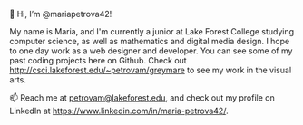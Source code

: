 👋 Hi, I’m @mariapetrova42!
 
My name is Maria, and I'm currently a junior at Lake Forest College studying computer science, as well as mathematics and digital media design.
I hope to one day work as a web designer and developer. You can see some of my past coding projects here on Github. Check out http://csci.lakeforest.edu/~petrovam/greymare to see my work in the visual arts.

📫 Reach me at petrovam@lakeforest.edu, and check out my profile on LinkedIn at https://www.linkedin.com/in/maria-petrova42/.

<!---
mariapetrova42/mariapetrova42 is a ✨ special ✨ repository because its `README.md` (this file) appears on your GitHub profile.
You can click the Preview link to take a look at your changes.
--->

